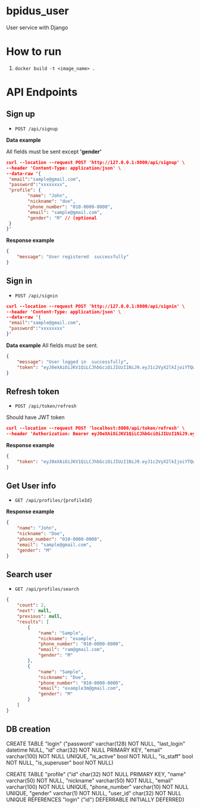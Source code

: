 # bpidus_user
User service with Django

# How to run

1. `docker build -t <image_name> .`

# API Endpoints

## Sign up

- `POST /api/signup`

**Data example** 

All fields must be sent except **'gender'**

```json
curl --location --request POST 'http://127.0.0.1:8000/api/signup' \
--header 'Content-Type: application/json' \
--data-raw '{
 "email":"sample@gmail.com",
 "password":"xxxxxxxx",
 "profile": {
        "name": "John",
        "nickname": "doe",
        "phone_number": "010-0000-0000",
        "email": "sample@gmail.com",
        "gender": "M" // (optional
 }
}'
```

**Response example** 

```json
{
    "message": "User registered  successfully"
}
```

## Sign in

- `POST /api/signin`

```json
curl --location --request POST 'http://127.0.0.1:8000/api/signin' \
--header 'Content-Type: application/json' \
--data-raw '{
 "email":"sample@gmail.com",
 "password":"xxxxxxxx"
}'

```

**Data example** All fields must be sent.

```json
{
    "message": "User logged in  successfully",
    "token": "eyJ0eXAiOiJKV1QiLCJhbGciOiJIUzI1NiJ9.eyJ1c2VyX2lkIjoiYTQwMGRhNjMtMzIyOC00ZTkxLWFiMDMtMjA0ZjJjMDgxM2UzIiwidXNlcm5hbWUiOiJyYW1AZ21haWwuY29tIiwiZXhwIjoxNTkwNjY4NzQzLCJlbWFpbCI6InJhbUBnbWFpbC5jb20iLCJvcmlnX2lhdCI6MTU4ODA3Njc0M30.Ys9A-fijKgd4jON5nG8yMc6QUhCTh3PieUb2_hYMWhw"
}
```

## Refresh token

- `POST /api/token/refresh`

Should have JWT token

```json
curl --location --request POST 'localhost:8000/api/token/refresh' \
--header 'Authorization: Bearer eyJ0eXAiOiJKV1QiLCJhbGciOiJIUzI1NiJ9.eyJ1c2VyX2lkIjoiYTQwMGRhNjMtMzIyOC00ZTkxLWFiMDMtMjA0ZjJjMDgxM2UzIiwidXNlcm5hbWUiOiJyYW1AZ21haWwuY29tIiwiZXhwIjoxNTkwNjU3MzM2LCJlbWFpbCI6InJhbUBnbWFpbC5jb20iLCJvcmlnX2lhdCI6MTU4ODA2NTMzNn0.8khki13m-jLXaWXqqbHVW2sEZPF1GsqislkEH4DiQcI' \
```


**Response example** 

```json
{
    "token": "eyJ0eXAiOiJKV1QiLCJhbGciOiJIUzI1NiJ9.eyJ1c2VyX2lkIjoiYTQwMGRhNjMtMzIyOC00ZTkxLWFiMDMtMjA0ZjJjMDgxM2UzIiwidXNlcm5hbWUiOiJyYW1AZ21haWwuY29tIiwiZXhwIjoxNTkwNjY4NTE2LCJlbWFpbCI6InJhbUBnbWFpbC5jb20iLCJvcmlnX2lhdCI6MTU4ODA2NTMzNn0.Jw4g3ggxVSCf2AyOxqB7XfhyRdI6hTWloXJZo8WRr6w"
}
```


## Get User info

- `GET /api/profiles/{profileId}`

**Response example** 

```json
{
    "name": "John",
    "nickname": "Doe",
    "phone_number": "010-0000-0000",
    "email": "sample@gmail.com",
    "gender": "M"
}
```



## Search user

- `GET /api/profiles/search`

```json
{
    "count": 2,
    "next": null,
    "previous": null,
    "results": [
        {
            "name": "Sample",
            "nickname": "example",
            "phone_number": "010-0000-0000",
            "email": "ram@gmail.com",
            "gender": "M"
        },
        {
            "name": "Sample",
            "nickname": "Doe",
            "phone_number": "010-0000-0000",
            "email": "example3m@gmail.com",
            "gender": "M"
        }
    ]
}
```

## DB creation

CREATE TABLE "login" ("password" varchar(128) NOT NULL, "last_login" datetime NULL, "id" char(32) NOT NULL PRIMARY KEY, "email" varchar(100) NOT NULL UNIQUE, "is_active" bool NOT NULL, "is_staff" bool NOT NULL, "is_superuser" bool NOT NULL)

CREATE TABLE "profile" ("id" char(32) NOT NULL PRIMARY KEY, "name" varchar(50) NOT NULL, "nickname" varchar(50) NOT NULL, "email" varchar(100) NOT NULL UNIQUE, "phone_number" varchar(10) NOT NULL UNIQUE, "gender" varchar(1) NOT NULL, "user_id" char(32) NOT NULL UNIQUE REFERENCES "login" ("id") DEFERRABLE INITIALLY DEFERRED)